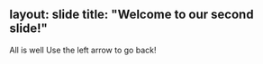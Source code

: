 
layout: slide
title: "Welcome to our second slide!"
---
All is well
Use the left arrow to go back!  
